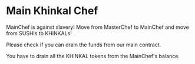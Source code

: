 # Main Khinkal Chef

MainChef is against slavery! Move from MasterChef to MainChef and move from SUSHIs to KHINKALs!

Please check if you can drain the funds from our main contract.

You have to drain all the KHINKAL tokens from the MainChef's balance.
